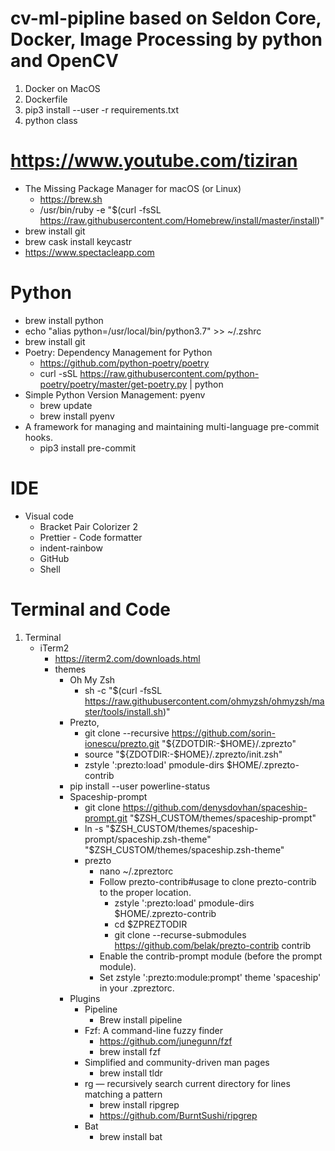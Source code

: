 # cv-ml-pipline based on Seldon Core, Docker, Image Processing by python and OpenCV

1. Docker on MacOS
2. Dockerfile
3. pip3 install --user -r requirements.txt
4. python class

# https://www.youtube.com/tiziran

- The Missing Package Manager for macOS (or Linux)
  - https://brew.sh
  - /usr/bin/ruby -e "\$(curl -fsSL https://raw.githubusercontent.com/Homebrew/install/master/install)"
- brew install git
- brew cask install keycastr
- https://www.spectacleapp.com

# Python

- brew install python
- echo "alias python=/usr/local/bin/python3.7" >> ~/.zshrc
- brew install git
- Poetry: Dependency Management for Python
  - https://github.com/python-poetry/poetry
  - curl -sSL https://raw.githubusercontent.com/python-poetry/poetry/master/get-poetry.py | python
- Simple Python Version Management: pyenv
  - brew update
  - brew install pyenv
- A framework for managing and maintaining multi-language pre-commit hooks.
  - pip3 install pre-commit

# IDE

- Visual code
  - Bracket Pair Colorizer 2
  - Prettier - Code formatter
  - indent-rainbow
  - GitHub
  - Shell

# Terminal and Code

1. Terminal
   - iTerm2
     - https://iterm2.com/downloads.html
     - themes
       - Oh My Zsh
         - sh -c "\$(curl -fsSL https://raw.githubusercontent.com/ohmyzsh/ohmyzsh/master/tools/install.sh)"
       - Prezto,
         - git clone --recursive https://github.com/sorin-ionescu/prezto.git "${ZDOTDIR:-$HOME}/.zprezto"
         - source "${ZDOTDIR:-$HOME}/.zprezto/init.zsh"
         - zstyle ':prezto:load' pmodule-dirs \$HOME/.zprezto-contrib
       - pip install --user powerline-status
       - Spaceship-prompt
         - git clone https://github.com/denysdovhan/spaceship-prompt.git "\$ZSH_CUSTOM/themes/spaceship-prompt"
         - ln -s "$ZSH_CUSTOM/themes/spaceship-prompt/spaceship.zsh-theme" "$ZSH_CUSTOM/themes/spaceship.zsh-theme"
         - prezto
           - nano ~/.zpreztorc
           - Follow prezto-contrib#usage to clone prezto-contrib to the proper location.
             - zstyle ':prezto:load' pmodule-dirs \$HOME/.zprezto-contrib
             - cd \$ZPREZTODIR
             - git clone --recurse-submodules https://github.com/belak/prezto-contrib contrib
           - Enable the contrib-prompt module (before the prompt module).
           - Set zstyle ':prezto:module:prompt' theme 'spaceship' in your .zpreztorc.
       - Plugins
         - Pipeline
           - Brew install pipeline
         - Fzf: A command-line fuzzy finder
           - https://github.com/junegunn/fzf
           - brew install fzf
         - Simplified and community-driven man pages
           - brew install tldr
         - rg — recursively search current directory for lines matching a pattern
           - brew install ripgrep
           - https://github.com/BurntSushi/ripgrep
         - Bat
           - brew install bat
